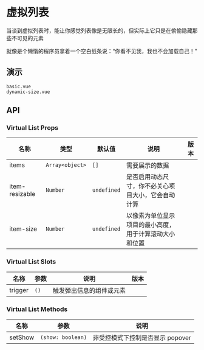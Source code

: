 # 虚拟列表

当谈到虚拟列表时，能让你感觉列表像是无限长的，但实际上它只是在偷偷隐藏那些不可见的元素

就像是个懒惰的程序员拿着一个空白纸条说：“你看不见我，我也不会加载自己！”

## 演示

```demo
basic.vue
dynamic-size.vue
```

## API

### Virtual List Props

| 名称 | 类型 | 默认值 | 说明 | 版本 |
| --- | --- | --- | --- | --- |
| items | `Array<object>` | `[]` | 需要展示的数据 |  |
| item-resizable | `Number` | `undefined` | 是否启用动态尺寸，你不必关心项目大小，它会自动计算 |  |
| item-size | `Number` | `undefined` | 以像素为单位显示项目的最小高度，用于计算滚动大小和位置 |  |

### Virtual List Slots

| 名称    | 参数 | 说明                     | 版本 |
| ------- | ---- | ------------------------ | ---- |
| trigger | `()` | 触发弹出信息的组件或元素 |      |

### Virtual List Methods

| 名称    | 参数              | 说明                             |
| ------- | ----------------- | -------------------------------- |
| setShow | `(show: boolean)` | 非受控模式下控制是否显示 popover |
